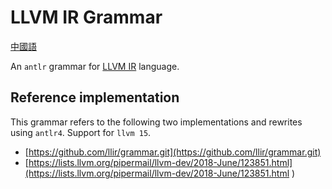 # LLVM IR Grammar
[中國語](README.zh.md)

An `antlr` grammar for [LLVM IR](https://llvm.org/docs/LangRef.html) language.
## Reference implementation
This grammar refers to the following two implementations and rewrites using `antlr4`. Support for `llvm 15`.
  - [https://github.com/llir/grammar.git](https://github.com/llir/grammar.git)
  - [https://lists.llvm.org/pipermail/llvm-dev/2018-June/123851.html](https://lists.llvm.org/pipermail/llvm-dev/2018-June/123851.html )


